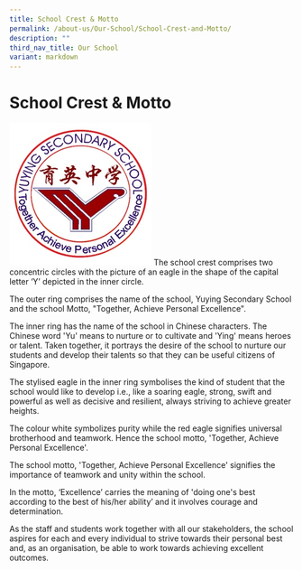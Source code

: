 ```yaml
---
title: School Crest & Motto
permalink: /about-us/Our-School/School-Crest-and-Motto/
description: ""
third_nav_title: Our School
variant: markdown
---
```

School Crest & Motto
====================
![School Logo](/images/Official_school_logo__red_ring_.jpg)
The school crest comprises two concentric circles with the picture of an eagle in the shape of the capital letter ‘Y’ depicted in the inner circle. 

  

The outer ring comprises the name of the school, Yuying Secondary School and the school Motto, "Together, Achieve Personal Excellence".

  

The inner ring has the name of the school in Chinese characters. The Chinese word 'Yu' means to nurture or to cultivate and 'Ying' means heroes or talent. Taken together, it portrays the desire of the school to nurture our students and develop their talents so that they can be useful citizens of Singapore.

  

The stylised eagle in the inner ring symbolises the kind of student that the school would like to develop i.e., like a soaring eagle, strong, swift and powerful as well as decisive and resilient, always striving to achieve greater heights. 

  

The colour white symbolizes purity while the red eagle signifies universal brotherhood and teamwork. Hence the school motto, 'Together, Achieve Personal Excellence'.

  

The school motto, 'Together, Achieve Personal Excellence' signifies the importance of teamwork and unity within the school.

  

In the motto, ‘Excellence’ carries the meaning of 'doing one's best according to the best of his/her ability’ and it involves courage and determination.

  

As the staff and students work together with all our stakeholders, the school aspires for each and every individual to strive towards their personal best and, as an organisation, be able to work towards achieving excellent outcomes.